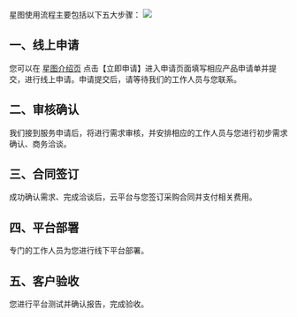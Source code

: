 星图使用流程主要包括以下五大步骤：
![](http://imgcache.tcecqpoc.fsphere.cn/image/mc.qcloudimg.com/static/img/050acaf4965ebee389284297776890df/image.svg)

## 一、线上申请
您可以在 [星图介绍页](http://tcecqpoc.fsphere.cn/product/skg) 点击【立即申请】进入申请页面填写相应产品申请单并提交，进行线上申请。申请提交后，请等待我们的工作人员与您联系。
## 二、审核确认
我们接到服务申请后，将进行需求审核，并安排相应的工作人员与您进行初步需求确认、商务洽谈。
## 三、合同签订
成功确认需求、完成洽谈后，云平台与您签订采购合同并支付相关费用。
## 四、平台部署
专门的工作人员为您进行线下平台部署。
## 五、客户验收
您进行平台测试并确认报告，完成验收。

